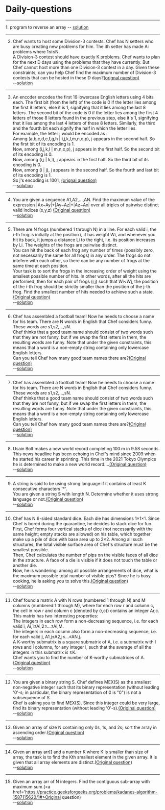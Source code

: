 # Daily-questions
<hr>
1. program to reverse an array -- 
       <a href="https://github.com/Amarpsp10/Daily-questions/blob/main/solutions/01.java">solution</a>
<hr>

2. Chef wants to host some Division-3 contests. Chef has N setters who are busy creating new problems for him. The ith setter has made Ai problems where 1≤i≤N.
  <br>   A Division-3 contest should have exactly K problems. Chef wants to plan for the next D days using the problems that they have currently. But Chef cannot host more than one      Division-3 contest in a day.
    Given these constraints, can you help Chef find the maximum number of Division-3 contests that can be hosted in these D days?<a    href="https://www.codechef.com/JAN21C/problems/DIVTHREE">(orignal question)</a> <br>
    --<a href="https://github.com/Amarpsp10/Daily-questions/blob/main/solutions/02.java">solution</a>
 <hr>

3. An encoder encodes the first 16 lowercase English letters using 4 bits each. The first bit (from the left) of the code is 0 if the letter lies among the first 8 letters, else it is 1, signifying that it lies among the last 8 letters. The second bit of the code is 0 if the letter lies among the first 4 letters of those 8 letters found in the previous step, else it's 1, signifying that it lies among the last 4 letters of those 8 letters. Similarly, the third and the fourth bit each signify the half in which the letter lies.
<br>   For example, the letter j would be encoded as :
<br>   Among (a,b,c,d,e,f,g,h | i,j,k,l,m,n,o,p), j appears in the second half. So the first bit of its encoding is 1.
<br>   Now, among (i,j,k,l | m,n,o,p), j appears in the first half. So the second bit of its encoding is 0.
<br>   Now, among (i,j | k,l), j appears in the first half. So the third bit of its encoding is 0.
<br>   Now, among (i | j), j appears in the second half. So the fourth and last bit of its encoding is 1.
<br>   So j's encoding is 1001, <a href="https://www.codechef.com/JAN21C/problems/DECODEIT">(orignal question)</a>
<br>   --<a href="https://github.com/Amarpsp10/Daily-questions/blob/main/solutions/03.java">solution</a>

<hr>

4. You are given a sequence A1,A2,…,AN. Find the maximum value of the expression |Ax−Ay|+|Ay−Az|+|Az−Ax| over all triples of pairwise distinct valid indices (x,y,z) <a href="https://www.codechef.com/FEB21C/problems/MAXFUN">(Original question)</a>
<br>  --<a href ="https://github.com/Amarpsp10/Daily-questions/blob/main/solutions/04.java">solution</a>

<hr>

5. There are N frogs (numbered 1 through N) in a line. For each valid i, the i-th frog is initially at the position i, it has weight Wi, and whenever you hit its back, it jumps a distance Li to the right, i.e. its position increases by Li. The weights of the frogs are pairwise distinct.
<br> You can hit the back of each frog any number of times (possibly zero, not necessarily the same for all frogs) in any order. The frogs do not intefere with each other, so        there can be any number of frogs at the same time at each position.
<br> Your task is to sort the frogs in the increasing order of weight using the smallest possible number of hits. In other words, after all the hits are performed, then for each      pair of frogs (i,j) such that Wi<Wj, the position of the i-th frog should be strictly smaller than the position of the j-th frog. Find the smallest number of hits needed to      achieve such a state.<a href="https://www.codechef.com/FEB21C/problems/FROGS">(Original question)</a>
<br> --<a href="https://github.com/Amarpsp10/Daily-questions/blob/main/solutions/05.java">solution</a>

<hr>

6. Сhef has assembled a football team! Now he needs to choose a name for his team. There are N words in English that Chef considers funny. These words are s1,s2,…,sN.
<br>Chef thinks that a good team name should consist of two words such that they are not funny, but if we swap the first letters in them, the resulting words are funny. Note that under the given constraints, this means that a word is a non-empty string containing only lowercase English letters.
<br>Can you tell Chef how many good team names there are?<a href="https://www.codechef.com/FEB21C/problems/TEAMNAME">(Original question)</a>
<br> --<a href="https://github.com/Amarpsp10/Daily-questions/blob/main/solutions/06.java">solution</a>

<hr>

7. Сhef has assembled a football team! Now he needs to choose a name for his team. There are N words in English that Chef considers funny. These words are s1,s2,…,sN.
<br> Chef thinks that a good team name should consist of two words such that they are not funny, but if we swap the first letters in them, the resulting words are funny. Note that under the given constraints, this means that a word is a non-empty string containing only lowercase English letters.
<br> Can you tell Chef how many good team names there are?<a href="https://www.codechef.com/FEB21C/problems/TEAMNAME">(Original question)</a>
<br> --<a href="https://github.com/Amarpsp10/Daily-questions/blob/main/solutions/07.java">solution</a>

<hr>

8. Usain Bolt makes a new world record completing 100 m in 9.58 seconds.<br>
  This news headline has been echoing in Chef's mind since 2009 when he started his career in sprinting. This time in the 2021 Tokyo Olympics he is determined to make a new world record....<a href="https://www.codechef.com/APRIL21C/problems/BOLT">(Original question)</a>
<br> --<a href="https://github.com/Amarpsp10/Daily-questions/blob/main/solutions/08.java">solution</a>

<hr>

9. A string is said to be using strong language if it contains at least K consecutive characters '*'.
<br> You are given a string S with length N. Determine whether it uses strong language or not.<a href="https://www.codechef.com/APRIL21C/problems/SSCRIPT">(Original question)</a>
<br> --<a href="https://github.com/Amarpsp10/Daily-questions/blob/main/solutions/09.java">solution</a>

<hr>

10. Chef has N 6-sided standard dice. Each die has dimensions 1×1×1. Since Chef is bored during the quarantine, he decides to stack dice for fun.
<br> First, Chef forms four vertical stacks of dice (not necessarily with the same height; empty stacks are allowed) on his table, which together make up a pile of dice with base area up to 2×2. Among all such structures, the total visible surface area of Chef's structure must be the smallest possible.
<br> Then, Chef calculates the number of pips on the visible faces of all dice in the structure. A face of a die is visible if it does not touch the table or another die.
<br> Now, he is wondering: among all possible arrangements of dice, what is the maximum possible total number of visible pips? Since he is busy cooking, he is asking you to solve this.<a href="https://www.codechef.com/APRIL21C/problems/SDICE">(Original question)</a>
<br> --<a href="https://github.com/Amarpsp10/Daily-questions/blob/main/solutions/10.java">solution</a>

<hr>

11. Chef found a matrix A with N rows (numbered 1 through N) and M columns (numbered 1 through M), where for each row r and column c, the cell in row r and column c (denoted by (r,c)) contains an integer Ar,c.
<br> This matrix has two interesting properties:
<br> The integers in each row form a non-decreasing sequence, i.e. for each valid i, Ai,1≤Ai,2≤…≤Ai,M.
<br> The integers in each column also form a non-decreasing sequence, i.e. for each valid j, A1,j≤A2,j≤…≤AN,j.
<br> A K-worthy submatrix is a square submatrix of A, i.e. a submatrix with l rows and l columns, for any integer l, such that the average of all the integers in this submatrix is ≥K.
<br> Chef wants you to find the number of K-worthy submatrices of A.<a href="https://www.codechef.com/APRIL21C/problems/KAVGMAT">(Original question)</a>
<br> --<a href="https://github.com/Amarpsp10/Daily-questions/blob/main/solutions/11.java">solution</a>

<hr>

12. You are given a binary string S. Chef defines MEX(S) as the smallest non-negative integer such that its binary representation (without leading '0'-s; in particular, the binary representation of 0 is "0") is not a subsequence of S.
<br> Chef is asking you to find MEX(S). Since this integer could be very large, find its binary representation (without leading '0'-s).<a href="https://www.codechef.com/APRIL21C/problems/MEXSTR">(Original question)</a>
<br> --<a href="https://github.com/Amarpsp10/Daily-questions/blob/main/solutions/12.java">solution</a>

<hr>

13. Given an array of size N containing only 0s, 1s, and 2s; sort the array in ascending order.(<a href='https://practice.geeksforgeeks.org/problems/sort-an-array-of-0s-1s-and-2s/0'>Original question</a>)
<br> --<a href="https://github.com/Amarpsp10/Daily-questions/blob/main/solutions/13.java">solution</a>

<hr>

14. Given an array arr[] and a number K where K is smaller than size of array, the task is to find the Kth smallest element in the given array. It is given that all array elements are distinct.(<a href='https://practice.geeksforgeeks.org/problems/kth-smallest-element5635/1#'>Original question</a>)
<br> --<a href="https://github.com/Amarpsp10/Daily-questions/blob/main/solutions/14.java">solution</a>

<hr>

15. Given an array arr of N integers. Find the contiguous sub-array with maximum sum.(<a href='https://practice.geeksforgeeks.org/problems/kadanes-algorithm-1587115620/1#>Original question</a>)
<br> --<a href="https://github.com/Amarpsp10/Daily-questions/blob/main/solutions/15.java">solution</a>